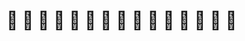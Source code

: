 # :memo: :memo: :memo: :memo: :memo: :memo: :memo: :memo: :memo: :memo: :memo: :memo: :memo: :memo: :memo: 
